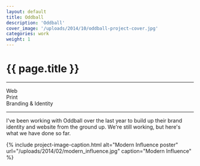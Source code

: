 ```yaml
---
layout: default
title: Oddball
description: 'Oddball'
cover_image: '/uploads/2014/10/oddball-project-cover.jpg'
categories: work
weight: 1
---
```

<div class="grid">
  <div class="grid__col grid__col--4-of-12">
    <h1 class="post__title">{{ page.title }}</h1>
    <hr class="hr--long">
    <p class="light">
      Web
      <br>
      Print
      <br>
      Branding &amp; Identity
   </p>
   <hr class="hr--long">
   <p class="light">
     I've been working with Oddball over the last year to build up their brand identity and website from the ground up. We're still working, but here's what we have done so far.
   </p>
  </div>
  <div class="grid__col grid__col--6-of-12">
    {% include project-image-caption.html alt="Modern Influence poster" url="/uploads/2014/02/modern_influence.jpg" caption="Modern Influence" %}
  </div>
</div>